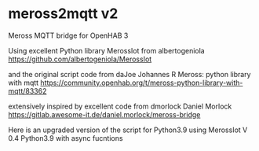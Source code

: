 # meross2mqtt v2

Meross MQTT bridge for OpenHAB 3

Using excellent Python library MerossIot from albertogeniola
https://github.com/albertogeniola/MerossIot

and the original script code from daJoe Johannes R
Meross: python library with mqtt
https://community.openhab.org/t/meross-python-library-with-mqtt/83362

extensively inspired by excellent code from dmorlock Daniel Morlock
https://gitlab.awesome-it.de/daniel.morlock/meross-bridge

Here is an upgraded version of the script for Python3.9 using MerossIot V 0.4 Python3.9 with async fucntions

